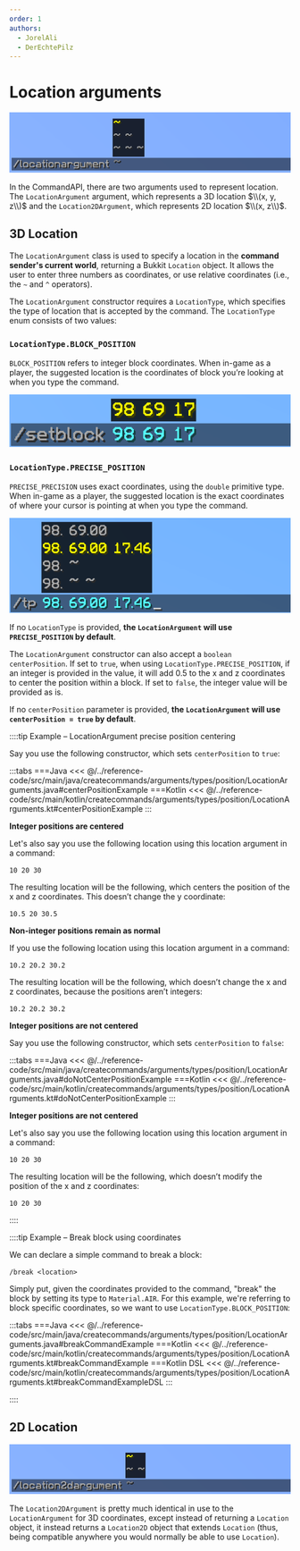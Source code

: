 ```yaml
---
order: 1
authors:
  - JorelAli
  - DerEchtePilz
---
```


# Location arguments

![A Location argument showing the options '~', '~ ~' and '~ ~ ~'](/images/arguments/loc.png)

In the CommandAPI, there are two arguments used to represent location. The `LocationArgument` argument, which represents a 3D location $\\(x, y, z\\)$ and the `Location2DArgument`, which represents 2D location $\\(x, z\\)$.

## 3D Location

The `LocationArgument` class is used to specify a location in the **command sender's current world**, returning a Bukkit `Location` object. It allows the user to enter three numbers as coordinates, or use relative coordinates (i.e., the `~` and `^` operators).

The `LocationArgument` constructor requires a `LocationType`, which specifies the type of location that is accepted by the command. The `LocationType` enum consists of two values:

### `LocationType.BLOCK_POSITION`

`BLOCK_POSITION` refers to integer block coordinates. When in-game as a player, the suggested location is the coordinates of block you’re looking at when you type the command.

![BLOCK_POSITION](/images/arguments/locationargument_blockposition.png)

### `LocationType.PRECISE_POSITION`

`PRECISE_PRECISION` uses exact coordinates, using the `double` primitive type. When in-game as a player, the suggested location is the exact coordinates of where your cursor is pointing at when you type the command.

![PRECISE_POSITION](/images/arguments/locationargument_preciseposition.png)

If no `LocationType` is provided, **the `LocationArgument` will use `PRECISE_POSITION` by default**.

The `LocationArgument` constructor can also accept a `boolean centerPosition`. If set to `true`, when using `LocationType.PRECISE_POSITION`, if an integer is provided in the value, it will add 0.5 to the x and z coordinates to center the position within a block. If set to `false`, the integer value will be provided as is.

If no `centerPosition` parameter is provided, **the `LocationArgument` will use `centerPosition = true` by default**.

::::tip Example – LocationArgument precise position centering

Say you use the following constructor, which sets `centerPosition` to `true`:

:::tabs
===Java
<<< @/../reference-code/src/main/java/createcommands/arguments/types/position/LocationArguments.java#centerPositionExample
===Kotlin
<<< @/../reference-code/src/main/kotlin/createcommands/arguments/types/position/LocationArguments.kt#centerPositionExample
:::

**Integer positions are centered**

Let's also say you use the following location using this location argument in a command:

```text
10 20 30
```

The resulting location will be the following, which centers the position of the x and z coordinates. This doesn’t change the y coordinate:

```text
10.5 20 30.5
```

**Non-integer positions remain as normal**

If you use the following location using this location argument in a command:

```text
10.2 20.2 30.2
```

The resulting location will be the following, which doesn’t change the x and z coordinates, because the positions aren’t integers:

```text
10.2 20.2 30.2
```

**Integer positions are not centered**

Say you use the following constructor, which sets `centerPosition` to `false`:

:::tabs
===Java
<<< @/../reference-code/src/main/java/createcommands/arguments/types/position/LocationArguments.java#doNotCenterPositionExample
===Kotlin
<<< @/../reference-code/src/main/kotlin/createcommands/arguments/types/position/LocationArguments.kt#doNotCenterPositionExample
:::

**Integer positions are not centered**

Let's also say you use the following location using this location argument in a command:

```text
10 20 30
```

The resulting location will be the following, which doesn’t modify the position of the x and z coordinates:

```text
10 20 30
```

::::

::::tip Example – Break block using coordinates

We can declare a simple command to break a block:

```mccmd
/break <location>
```

Simply put, given the coordinates provided to the command, "break" the block by setting its type to `Material.AIR`. For this example, we're referring to block specific coordinates, so we want to use `LocationType.BLOCK_POSITION`:

:::tabs
===Java
<<< @/../reference-code/src/main/java/createcommands/arguments/types/position/LocationArguments.java#breakCommandExample
===Kotlin
<<< @/../reference-code/src/main/kotlin/createcommands/arguments/types/position/LocationArguments.kt#breakCommandExample
===Kotlin DSL
<<< @/../reference-code/src/main/kotlin/createcommands/arguments/types/position/LocationArguments.kt#breakCommandExampleDSL
:::

::::

## 2D Location

![A location 2D argument showing the options '~' and '~ ~'](/images/arguments/loc2d.png)

The `Location2DArgument` is pretty much identical in use to the `LocationArgument` for 3D coordinates, except instead of returning a `Location` object, it instead returns a `Location2D` object that extends `Location` (thus, being compatible anywhere you would normally be able to use `Location`).